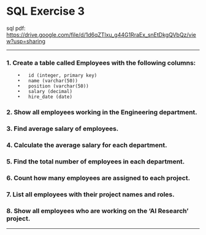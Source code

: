 # SQL Exercise 3

sql pdf: https://drive.google.com/file/d/1d6qZTlxu_g44G1RraEx_snEtDkgQVbQz/view?usp=sharing

---

### 1. Create a table called Employees with the following columns:
       	•	id (integer, primary key)
       	•	name (varchar(50))
       	•	position (varchar(50))
       	•	salary (decimal)
       	•	hire_date (date)

### 2. Show all employees working in the Engineering department.

### 3. Find average salary of employees.

### 4. Calculate the average salary for each department.

### 5. Find the total number of employees in each department.

### 6. Count how many employees are assigned to each project.

### 7. List all employees with their project names and roles.

### 8. Show all employees who are working on the ‘AI Research’ project.

---



 
